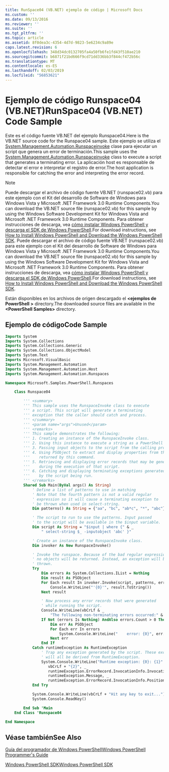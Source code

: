 ```yaml
---
title: RunSpace04 (VB.NET) ejemplo de código | Microsoft Docs
ms.custom: ''
ms.date: 09/13/2016
ms.reviewer: ''
ms.suite: ''
ms.tgt_pltfrm: ''
ms.topic: article
ms.assetid: 8f0dea3c-4354-4d7d-9823-5e6234c9a89e
caps.latest.revision: 6
ms.openlocfilehash: 348d34dc0132705fa4a50fb6fe1fd43f510ae210
ms.sourcegitcommit: b6871f21bd666f9cd71dd336bb3f844cf472b56c
ms.translationtype: MT
ms.contentlocale: es-ES
ms.lasthandoff: 02/03/2019
ms.locfileid: "56853621"
---
```

# <a name="runspace04--vbnet-code-sample"></a><span data-ttu-id="6d101-102">Ejemplo de código Runspace04 (VB.NET)</span><span class="sxs-lookup"><span data-stu-id="6d101-102">RunSpace04  (VB.NET) Code Sample</span></span>

<span data-ttu-id="6d101-103">Este es el código fuente VB.NET del ejemplo Runspace04.</span><span class="sxs-lookup"><span data-stu-id="6d101-103">Here is the VB.NET source code for the Runspace04 sample.</span></span> <span data-ttu-id="6d101-104">Este ejemplo se utiliza el [System.Management.Automation.Runspaceinvoke](/dotnet/api/System.Management.Automation.RunspaceInvoke) clase para ejecutar un script que genera un error de terminación.</span><span class="sxs-lookup"><span data-stu-id="6d101-104">This sample uses the [System.Management.Automation.Runspaceinvoke](/dotnet/api/System.Management.Automation.RunspaceInvoke) class to execute a script that generates a terminating error.</span></span> <span data-ttu-id="6d101-105">La aplicación host es responsable de detectar el error e interpretar el registro de error.</span><span class="sxs-lookup"><span data-stu-id="6d101-105">The host application is responsible for catching the error and interpreting the error record.</span></span>

> [!NOTE]
> <span data-ttu-id="6d101-106">Puede descargar el archivo de código fuente VB.NET (runspace02.vb) para este ejemplo con el Kit del desarrollo de Software de Windows para Windows Vista y Microsoft .NET Framework 3.0 Runtime Components.</span><span class="sxs-lookup"><span data-stu-id="6d101-106">You can download the VB.NET source file (runspace02.vb) for this sample by using the Windows Software Development Kit for Windows Vista and Microsoft .NET Framework 3.0 Runtime Components.</span></span> <span data-ttu-id="6d101-107">Para obtener instrucciones de descarga, vea [cómo instalar Windows PowerShell y descarga el SDK de Windows PowerShell](/powershell/developer/installing-the-windows-powershell-sdk).</span><span class="sxs-lookup"><span data-stu-id="6d101-107">For download instructions, see [How to Install Windows PowerShell and Download the Windows PowerShell SDK](/powershell/developer/installing-the-windows-powershell-sdk).</span></span>
> <span data-ttu-id="6d101-108">Puede descargar el archivo de código fuente VB.NET (runspace02.vb) para este ejemplo con el Kit del desarrollo de Software de Windows para Windows Vista y Microsoft .NET Framework 3.0 Runtime Components.</span><span class="sxs-lookup"><span data-stu-id="6d101-108">You can download the VB.NET source file (runspace02.vb) for this sample by using the Windows Software Development Kit for Windows Vista and Microsoft .NET Framework 3.0 Runtime Components.</span></span> <span data-ttu-id="6d101-109">Para obtener instrucciones de descarga, vea [cómo instalar Windows PowerShell y descarga el SDK de Windows PowerShell](/powershell/developer/installing-the-windows-powershell-sdk).</span><span class="sxs-lookup"><span data-stu-id="6d101-109">For download instructions, see [How to Install Windows PowerShell and Download the Windows PowerShell SDK](/powershell/developer/installing-the-windows-powershell-sdk).</span></span>
>
> <span data-ttu-id="6d101-110">Están disponibles en los archivos de origen descargado el  **\<ejemplos de PowerShell >** directory.</span><span class="sxs-lookup"><span data-stu-id="6d101-110">The downloaded source files are available in the **\<PowerShell Samples>** directory.</span></span>

## <a name="code-sample"></a><span data-ttu-id="6d101-111">Ejemplo de código</span><span class="sxs-lookup"><span data-stu-id="6d101-111">Code Sample</span></span>

```vb
Imports System
Imports System.Collections
Imports System.Collections.Generic
Imports System.Collections.ObjectModel
Imports System.Text
Imports Microsoft.VisualBasic
Imports System.Management.Automation
Imports System.Management.Automation.Host
Imports System.Management.Automation.Runspaces

Namespace Microsoft.Samples.PowerShell.Runspaces

    Class Runspace04

        ''' <summary>
        ''' This sample uses the RunspaceInvoke class to execute
        ''' a script. This script will generate a terminating
        ''' exception that the caller should catch and process.
        ''' </summary>
        ''' <param name="args">Unused</param>
        ''' <remarks>
        ''' This sample demonstrates the following:
        ''' 1. Creating an instance of the RunspaceInvoke class.
        ''' 2. Using this instance to execute a string as a PowerShell script.
        ''' 3. Passing input objects to the script from the calling program.
        ''' 4. Using PSObject to extract and display properties from the objects
        '''    returned by this command.
        ''' 5. Retrieving and displaying error records that may be generated
        '''    during the execution of that script.
        ''' 6. Catching and displaying terminating exceptions generated
        '''    by the script being run.
        ''' </remarks>
        Shared Sub Main(ByVal args() As String)
            ' Define a list of patterns to use in matching
            ' Note that the fourth pattern is not a valid regular
            ' expression so it will cause a terminating exception to
            ' be thrown when used in select-string.
            Dim patterns() As String = {"aa", "bc", "ab*c", "*", "abc"}

            ' The script to run to use the patterns. Input passed
            ' to the script will be available in the $input variable.
            Dim script As String = "$input | where {" & _
                " select-string $_ -inputobject 'abc' }"

            ' Create an instance of the RunspaceInvoke class.
            Dim invoker As New RunspaceInvoke()

            ' Invoke the runspace. Because of the bad regular expression,
            ' no objects will be returned. Instead, an exception will be
            ' thrown.
            Try
                Dim errors As System.Collections.IList = Nothing
                Dim result As PSObject
                For Each result In invoker.Invoke(script, patterns, errors)
                    Console.WriteLine("'{0}'", result.ToString())
                Next result

                ' Now process any error records that were generated
                ' while running the script.
                Console.WriteLine(vbCrLf & _
                    "The following non-terminating errors occurred:" & vbCrLf)
                If Not (errors Is Nothing) AndAlso errors.Count > 0 Then
                    Dim err As PSObject
                    For Each err In errors
                        System.Console.WriteLine("    error: {0}", err.ToString())
                    Next err
                End If
            Catch runtimeException As RuntimeException
                ' Trap any exception generated by the script. These exceptions
                ' will all be derived from RuntimeException.
                System.Console.WriteLine("Runtime exception: {0}: {1}" & _
                   vbCrLf + "{2}", _
                   runtimeException.ErrorRecord.InvocationInfo.InvocationName, _
                   runtimeException.Message, _
                   runtimeException.ErrorRecord.InvocationInfo.PositionMessage)
            End Try

            System.Console.WriteLine(vbCrLf + "Hit any key to exit...")
            System.Console.ReadKey()

        End Sub 'Main
    End Class 'Runspace04

End Namespace
```

<!-- TODO!!!: [!code-csharp[Runspace04.vb](../../powershell-sdk-samples/SDK-2.0/vb/Runspace01/Runspace04.vb#L09-L92 "Runspace04.vb")] -->

## <a name="see-also"></a><span data-ttu-id="6d101-112">Véase también</span><span class="sxs-lookup"><span data-stu-id="6d101-112">See Also</span></span>

[<span data-ttu-id="6d101-113">Guía del programador de Windows PowerShell</span><span class="sxs-lookup"><span data-stu-id="6d101-113">Windows PowerShell Programmer's Guide</span></span>](./windows-powershell-programmer-s-guide.md)

[<span data-ttu-id="6d101-114">Windows PowerShell SDK</span><span class="sxs-lookup"><span data-stu-id="6d101-114">Windows PowerShell SDK</span></span>](../windows-powershell-reference.md)